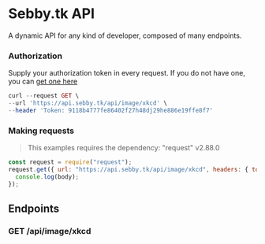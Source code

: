 # Sebby.tk API
A dynamic API for any kind of developer, composed of many endpoints.

### Authorization
Supply your authorization token in every request. If you do not have one, you can [get one here]()
```php
curl --request GET \
--url 'https://api.sebby.tk/api/image/xkcd' \
--header 'Token: 9118b4777fe86402f27h48dj29he886e19ffe8f7'
```

### Making requests
> This examples requires the dependency: "request" v2.88.0

```js
const request = require("request");
request.get({ url: "https://api.sebby.tk/api/image/xkcd", headers: { token: "9118b4777fe86402f27h48dj29he886e19ffe8f7" } }, function (err, resp, body) {
  console.log(body);
});
```

## Endpoints
### GET /api/image/xkcd
